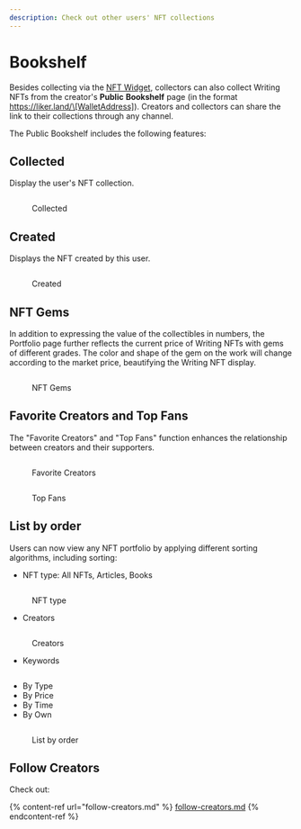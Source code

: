 ```yaml
---
description: Check out other users' NFT collections
---
```


# Bookshelf

Besides collecting via the [NFT Widget](nft-widget.md), collectors can also collect Writing NFTs from the creator's **Public** **Bookshelf** page (in the format https://liker.land/\[WalletAddress]). Creators and collectors can share the link to their collections through any channel.

The Public Bookshelf includes the following features:

## Collected

Display the user's NFT collection.

<figure><img src="../../../.gitbook/assets/NFT Portfolio Collected-en.png" alt=""><figcaption><p>Collected</p></figcaption></figure>

## Created

Displays the NFT created by this user.

<figure><img src="../../../.gitbook/assets/NFT Portfolio Created-en.png" alt=""><figcaption><p>Created</p></figcaption></figure>

## NFT Gems

In addition to expressing the value of the collectibles in numbers, the Portfolio page further reflects the current price of Writing NFTs with gems of different grades. The color and shape of the gem on the work will change according to the market price, beautifying the Writing NFT display.

<figure><img src="../../../.gitbook/assets/NFT Portfolio 2.png" alt=""><figcaption><p>NFT Gems</p></figcaption></figure>

## Favorite Creators and Top Fans

The "Favorite Creators" and "Top Fans" function enhances the relationship between creators and their supporters.

<figure><img src="../../../.gitbook/assets/NFT Portfolio 7-en.png" alt=""><figcaption><p>Favorite Creators</p></figcaption></figure>

<figure><img src="../../../.gitbook/assets/NFT Portfolio 3-en.png" alt=""><figcaption><p>Top Fans</p></figcaption></figure>

## List by order

Users can now view any NFT portfolio by applying different sorting algorithms, including sorting:

* NFT type: All NFTs, Articles, Books

<figure><img src="../../../.gitbook/assets/NFT Portfolio 5-en.png" alt=""><figcaption><p>NFT type</p></figcaption></figure>

* Creators

<figure><img src="../../../.gitbook/assets/NFT Portfolio 6-en.png" alt=""><figcaption><p>Creators</p></figcaption></figure>

* Keywords

<figure><img src="../../../.gitbook/assets/NFT Portfolio 8-en.png" alt=""><figcaption></figcaption></figure>

* By Type
* By Price
* By Time
* By Own

<figure><img src="../../../.gitbook/assets/NFT Portfolio 4-en.png" alt=""><figcaption><p>List by order</p></figcaption></figure>

## Follow Creators

Check out:

{% content-ref url="follow-creators.md" %}
[follow-creators.md](follow-creators.md)
{% endcontent-ref %}
